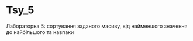 # Tsy_5
Лабораторна 5: cортування заданого масиву, від найменшого значення до найбільшого та навпаки
